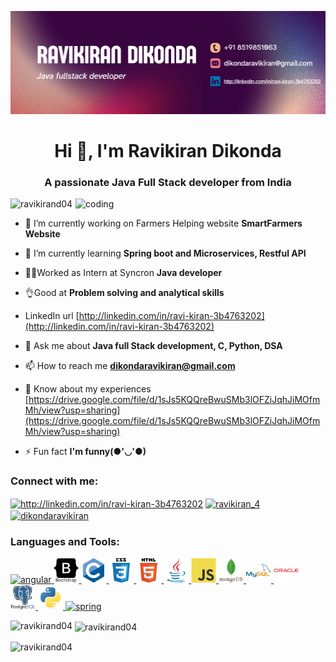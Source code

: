 ![logo](https://github.com/ravikirandikonda/ravikirandikonda/blob/main/Screenshot%202023-11-22%20231659.png)
<h1 align="center">Hi 👋, I'm Ravikiran Dikonda</h1>
<h3 align="center">A passionate Java Full Stack developer from India</h3>
<img align="right" alt="coding" width="400" src="https://images.squarespace-cdn.com/content/v1/5769fc401b631bab1addb2ab/1541580611624-TE64QGKRJG8SWAIUS7NS/coding-freak.gif">

<p align="left"> <img src="https://komarev.com/ghpvc/?username=ravikirand04&label=Profile%20views&color=0e75b6&style=flat" alt="ravikirand04" /> </p>

- 🔭 I’m currently working on Farmers Helping website **SmartFarmers Website**

- 🌱 I’m currently learning **Spring boot and Microservices, Restful API**

- 🧑‍💻Worked as Intern at Syncron **Java developer**

- 👌Good at **Problem solving and analytical skills**

- LinkedIn url [http://linkedin.com/in/ravi-kiran-3b4763202](http://linkedin.com/in/ravi-kiran-3b4763202)

- 💬 Ask me about **Java full Stack development, C, Python, DSA**

- 📫 How to reach me **dikondaravikiran@gmail.com**

- 📄 Know about my experiences [https://drive.google.com/file/d/1sJs5KQQreBwuSMb3lOFZiJqhJiMOfmMh/view?usp=sharing](https://drive.google.com/file/d/1sJs5KQQreBwuSMb3lOFZiJqhJiMOfmMh/view?usp=sharing)

- ⚡ Fun fact **I'm funny(●'◡'●)**

<h3 align="left">Connect with me:</h3>
<p align="left">
<a href="https://linkedin.com/in/http://linkedin.com/in/ravi-kiran-3b4763202" target="blank"><img align="center" src="https://raw.githubusercontent.com/rahuldkjain/github-profile-readme-generator/master/src/images/icons/Social/linked-in-alt.svg" alt="http://linkedin.com/in/ravi-kiran-3b4763202" height="30" width="40" /></a>
<a href="https://instagram.com/ravikiran_4" target="blank"><img align="center" src="https://raw.githubusercontent.com/rahuldkjain/github-profile-readme-generator/master/src/images/icons/Social/instagram.svg" alt="ravikiran_4" height="30" width="40" /></a>
<a href="https://www.hackerearth.com/dikondaravikiran" target="blank"><img align="center" src="https://raw.githubusercontent.com/rahuldkjain/github-profile-readme-generator/master/src/images/icons/Social/hackerearth.svg" alt="dikondaravikiran" height="30" width="40" /></a>
</p>

<h3 align="left">Languages and Tools:</h3>
<p align="left"> <a href="https://angular.io" target="_blank" rel="noreferrer"> <img src="https://angular.io/assets/images/logos/angular/angular.svg" alt="angular" width="40" height="40"/> </a> <a href="https://getbootstrap.com" target="_blank" rel="noreferrer"> <img src="https://raw.githubusercontent.com/devicons/devicon/master/icons/bootstrap/bootstrap-plain-wordmark.svg" alt="bootstrap" width="40" height="40"/> </a> <a href="https://www.cprogramming.com/" target="_blank" rel="noreferrer"> <img src="https://raw.githubusercontent.com/devicons/devicon/master/icons/c/c-original.svg" alt="c" width="40" height="40"/> </a> <a href="https://www.w3schools.com/css/" target="_blank" rel="noreferrer"> <img src="https://raw.githubusercontent.com/devicons/devicon/master/icons/css3/css3-original-wordmark.svg" alt="css3" width="40" height="40"/> </a> <a href="https://www.w3.org/html/" target="_blank" rel="noreferrer"> <img src="https://raw.githubusercontent.com/devicons/devicon/master/icons/html5/html5-original-wordmark.svg" alt="html5" width="40" height="40"/> </a> <a href="https://www.java.com" target="_blank" rel="noreferrer"> <img src="https://raw.githubusercontent.com/devicons/devicon/master/icons/java/java-original.svg" alt="java" width="40" height="40"/> </a> <a href="https://developer.mozilla.org/en-US/docs/Web/JavaScript" target="_blank" rel="noreferrer"> <img src="https://raw.githubusercontent.com/devicons/devicon/master/icons/javascript/javascript-original.svg" alt="javascript" width="40" height="40"/> </a> <a href="https://www.mongodb.com/" target="_blank" rel="noreferrer"> <img src="https://raw.githubusercontent.com/devicons/devicon/master/icons/mongodb/mongodb-original-wordmark.svg" alt="mongodb" width="40" height="40"/> </a> <a href="https://www.mysql.com/" target="_blank" rel="noreferrer"> <img src="https://raw.githubusercontent.com/devicons/devicon/master/icons/mysql/mysql-original-wordmark.svg" alt="mysql" width="40" height="40"/> </a> <a href="https://www.oracle.com/" target="_blank" rel="noreferrer"> <img src="https://raw.githubusercontent.com/devicons/devicon/master/icons/oracle/oracle-original.svg" alt="oracle" width="40" height="40"/> </a> <a href="https://www.postgresql.org" target="_blank" rel="noreferrer"> <img src="https://raw.githubusercontent.com/devicons/devicon/master/icons/postgresql/postgresql-original-wordmark.svg" alt="postgresql" width="40" height="40"/> </a> <a href="https://www.python.org" target="_blank" rel="noreferrer"> <img src="https://raw.githubusercontent.com/devicons/devicon/master/icons/python/python-original.svg" alt="python" width="40" height="40"/> </a> <a href="https://spring.io/" target="_blank" rel="noreferrer"> <img src="https://www.vectorlogo.zone/logos/springio/springio-icon.svg" alt="spring" width="40" height="40"/> </a> </p>

<p><img align="left" src="https://github-readme-stats.vercel.app/api/top-langs?username=ravikirand04&show_icons=true&locale=en&layout=compact" alt="ravikirand04" /></p>

<p>&nbsp;<img align="center" src="https://github-readme-stats.vercel.app/api?username=ravikirand04&show_icons=true&locale=en" alt="ravikirand04" /></p>

<p><img align="center" src="https://github-readme-streak-stats.herokuapp.com/?user=ravikirand04&" alt="ravikirand04" /></p>


